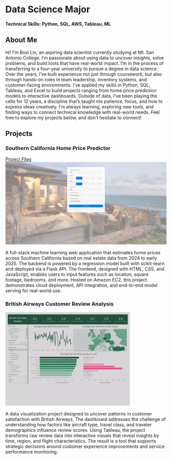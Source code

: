 # Data Science Major

#### Technical Skills: Python, SQL, AWS, Tableau, ML

## About Me
Hi! I’m Boxi Lin, an aspiring data scientist currently studying at Mt. San Antonio College. I’m passionate about using data to uncover insights, solve problems, and build tools that have real-world impact. I’m in the process of transferring to a four-year university to pursue a degree in data science. Over the years, I’ve built experience not just through coursework, but also through hands-on roles in team leadership, inventory systems, and customer-facing environments. I’ve applied my skills in Python, SQL, Tableau, and Excel to build projects ranging from home price prediction models to interactive dashboards. Outside of data, I’ve been playing the cello for 12 years, a discipline that’s taught me patience, focus, and how to express ideas creatively. I’m always learning, exploring new tools, and finding ways to connect technical knowledge with real-world needs. Feel free to explore my projects below, and don’t hesitate to connect!


## Projects
### Southern California Home Price Predictor
[Project Files](https://github.com/Boxi-Lin/socal-home-price-predictor)
![](Screenshot.jpg)

A full-stack machine learning web application that estimates home prices across Southern California based on real estate data from 2024 to early 2025. The backend is powered by a regression model built with scikit-learn and deployed via a Flask API. The frontend, designed with HTML, CSS, and JavaScript, enables users to input features such as location, square footage, bedrooms, and more. Hosted on Amazon EC2, this project demonstrates cloud deployment, API integration, and end-to-end model serving for real-world use.

### British Airways Customer Review Analysis
[![Dashboard Demo](tableau.gif)](https://public.tableau.com/app/profile/boxi.lin/viz/BritishAirwaysReview_17446930443290/Dashboard1)

A data visualization project designed to uncover patterns in customer satisfaction with British Airways. The dashboard addresses the challenge of understanding how factors like aircraft type, travel class, and traveler demographics influence review scores. Using Tableau, the project transforms raw review data into interactive visuals that reveal insights by time, region, and flight characteristics. The result is a tool that supports strategic decisions around customer experience improvements and service performance monitoring.
